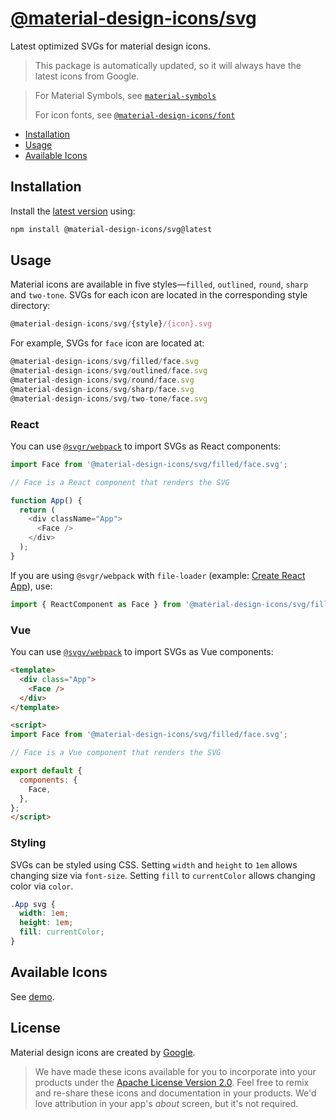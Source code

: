 # [@material-design-icons/svg](https://github.com/marella/material-design-icons/tree/main/svg)

Latest optimized SVGs for material design icons.

> This package is automatically updated, so it will always have the latest icons from Google.

> For Material Symbols, see [`material-symbols`](https://www.npmjs.com/package/material-symbols)
>
> For icon fonts, see [`@material-design-icons/font`](https://www.npmjs.com/package/@material-design-icons/font)

- [Installation](#installation)
- [Usage](#usage)
- [Available Icons](#available-icons)

## Installation

Install the [latest version][releases] using:

```sh
npm install @material-design-icons/svg@latest
```

## Usage

Material icons are available in five styles&mdash;`filled`, `outlined`, `round`, `sharp` and `two-tone`. SVGs for each icon are located in the corresponding style directory:

```js
@material-design-icons/svg/{style}/{icon}.svg
```

For example, SVGs for `face` icon are located at:

```js
@material-design-icons/svg/filled/face.svg
@material-design-icons/svg/outlined/face.svg
@material-design-icons/svg/round/face.svg
@material-design-icons/svg/sharp/face.svg
@material-design-icons/svg/two-tone/face.svg
```

### React

You can use [`@svgr/webpack`](https://www.npmjs.com/package/@svgr/webpack) to import SVGs as React components:

```js
import Face from '@material-design-icons/svg/filled/face.svg';

// Face is a React component that renders the SVG

function App() {
  return (
    <div className="App">
      <Face />
    </div>
  );
}
```

If you are using `@svgr/webpack` with `file-loader` (example: [Create React App](https://create-react-app.dev/docs/adding-images-fonts-and-files/#adding-svgs)), use:

```js
import { ReactComponent as Face } from '@material-design-icons/svg/filled/face.svg';
```

### Vue

You can use [`@svgv/webpack`](https://www.npmjs.com/package/@svgv/webpack) to import SVGs as Vue components:

```html
<template>
  <div class="App">
    <Face />
  </div>
</template>

<script>
import Face from '@material-design-icons/svg/filled/face.svg';

// Face is a Vue component that renders the SVG

export default {
  components: {
    Face,
  },
};
</script>
```

### Styling

SVGs can be styled using CSS. Setting `width` and `height` to `1em` allows changing size via `font-size`. Setting `fill` to `currentColor` allows changing color via `color`.

```css
.App svg {
  width: 1em;
  height: 1em;
  fill: currentColor;
}
```

## Available Icons

See [demo].

## License

Material design icons are created by [Google](https://github.com/google/material-design-icons#license).

> We have made these icons available for you to incorporate into your products under the [Apache License Version 2.0][license]. Feel free to remix and re-share these icons and documentation in your products.
We'd love attribution in your app's *about* screen, but it's not required.

[releases]: https://github.com/marella/material-design-icons/releases
[license]: https://github.com/marella/material-design-icons/blob/main/svg/LICENSE
[demo]: https://marella.github.io/material-design-icons/demo/svg/
